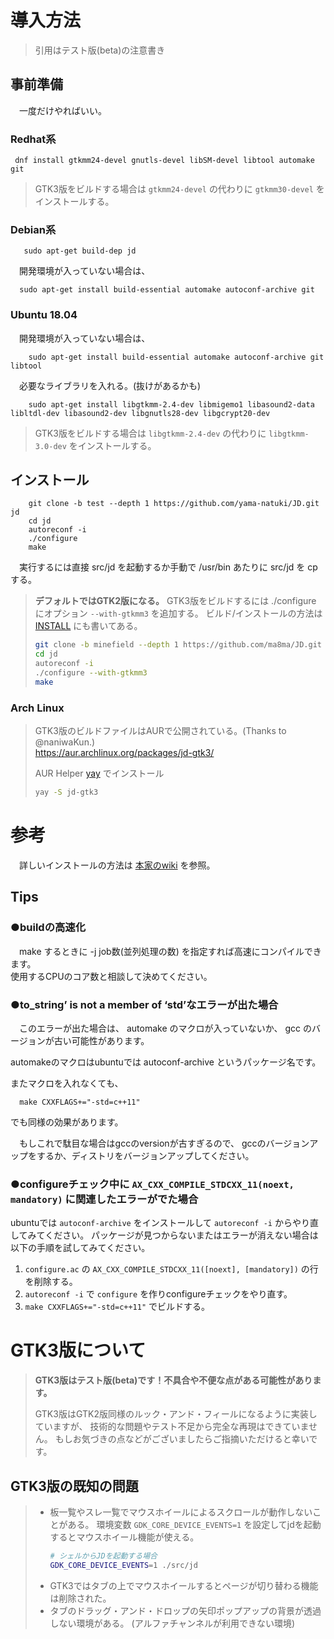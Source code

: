 
# 導入方法

> 引用はテスト版(beta)の注意書き

## 事前準備

　一度だけやればいい。

### Redhat系
`  dnf install gtkmm24-devel gnutls-devel libSM-devel libtool automake git `

> GTK3版をビルドする場合は `gtkmm24-devel` の代わりに `gtkmm30-devel` をインストールする。

### Debian系
`   sudo apt-get build-dep jd`

　開発環境が入っていない場合は、

`  sudo apt-get install build-essential automake autoconf-archive git`

### Ubuntu 18.04
　開発環境が入っていない場合は、

`    sudo apt-get install build-essential automake autoconf-archive git libtool`

　必要なライブラリを入れる。(抜けがあるかも)

`    sudo apt-get install libgtkmm-2.4-dev libmigemo1 libasound2-data libltdl-dev libasound2-dev libgnutls28-dev libgcrypt20-dev`

> GTK3版をビルドする場合は `libgtkmm-2.4-dev` の代わりに `libgtkmm-3.0-dev` をインストールする。

## インストール

```
    git clone -b test --depth 1 https://github.com/yama-natuki/JD.git jd  
    cd jd  
    autoreconf -i  
    ./configure  
    make
```

　実行するには直接 src/jd を起動するか手動で /usr/bin あたりに src/jd を cp する。

> **デフォルトではGTK2版になる。** GTK3版をビルドするには ./configure にオプション `--with-gtkmm3` を追加する。
> ビルド/インストールの方法は [INSTALL](./INSTALL) にも書いてある。
> ```sh
> git clone -b minefield --depth 1 https://github.com/ma8ma/JD.git jd
> cd jd
> autoreconf -i
> ./configure --with-gtkmm3
> make
> ```

### Arch Linux
> GTK3版のビルドファイルはAURで公開されている。(Thanks to @naniwaKun.)  
> https://aur.archlinux.org/packages/jd-gtk3/
>
> AUR Helper [yay](https://github.com/Jguer/yay) でインストール
> ```sh
> yay -S jd-gtk3
> ```

# 参考
　詳しいインストールの方法は [本家のwiki](https://ja.osdn.net/projects/jd4linux/wiki/OS%2f%E3%83%87%E3%82%A3%E3%82%B9%E3%83%88%E3%83%AA%E3%83%93%E3%83%A5%E3%83%BC%E3%82%B7%E3%83%A7%E3%83%B3%E5%88%A5%E3%82%A4%E3%83%B3%E3%82%B9%E3%83%88%E3%83%BC%E3%83%AB%E6%96%B9%E6%B3%95) を参照。


## Tips

### ●buildの高速化
　make するときに -j job数(並列処理の数) を指定すれば高速にコンパイルできます。  
使用するCPUのコア数と相談して決めてください。

###  ●to_string’ is not a member of ‘std’なエラーが出た場合
　このエラーが出た場合は、 automake のマクロが入っていないか、
gcc のバージョンが古い可能性があります。

automakeのマクロはubuntuでは autoconf-archive というパッケージ名です。

またマクロを入れなくても、

`   make CXXFLAGS+="-std=c++11" `

でも同様の効果があります。

　もしこれで駄目な場合はgccのversionが古すぎるので、
gccのバージョンアップをするか、ディストリをバージョンアップしてください。

### ●configureチェック中に `AX_CXX_COMPILE_STDCXX_11(noext, mandatory)` に関連したエラーがでた場合
ubuntuでは `autoconf-archive` をインストールして `autoreconf -i` からやり直してみてください。
パッケージが見つからないまたはエラーが消えない場合は以下の手順を試してみてください。

1. `configure.ac` の `AX_CXX_COMPILE_STDCXX_11([noext], [mandatory])` の行を削除する。
2. `autoreconf -i` で `configure` を作りconfigureチェックをやり直す。
3. `make CXXFLAGS+="-std=c++11"` でビルドする。


# GTK3版について

> **GTK3版はテスト版(beta)です！不具合や不便な点がある可能性があります。**
>
> GTK3版はGTK2版同様のルック・アンド・フィールになるように実装していますが、
> 技術的な問題やテスト不足から完全な再現はできていません。
> もしお気づきの点などがございましたらご指摘いただけると幸いです。

## GTK3版の既知の問題
> * 板一覧やスレ一覧でマウスホイールによるスクロールが動作しないことがある。
>   環境変数 `GDK_CORE_DEVICE_EVENTS=1` を設定してjdを起動するとマウスホイール機能が使える。
>   ```sh
>   # シェルからJDを起動する場合
>   GDK_CORE_DEVICE_EVENTS=1 ./src/jd
>   ```
> * GTK3ではタブの上でマウスホイールするとページが切り替わる機能は削除された。
> * タブのドラッグ・アンド・ドロップの矢印ポップアップの背景が透過しない環境がある。
>   (アルファチャンネルが利用できない環境)
